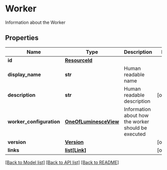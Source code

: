 # Worker

Information about the Worker

## Properties
Name | Type | Description | Notes
------------ | ------------- | ------------- | -------------
**id** | [**ResourceId**](ResourceId.md) |  | 
**display_name** | **str** | Human readable name | 
**description** | **str** | Human readable description | [optional] 
**worker_configuration** | [**OneOfLuminesceView**](OneOfLuminesceView.md) | Information about how the worker should be executed | 
**version** | [**Version**](Version.md) |  | [optional] 
**links** | [**list[Link]**](Link.md) |  | [optional] 

[[Back to Model list]](../README.md#documentation-for-models) [[Back to API list]](../README.md#documentation-for-api-endpoints) [[Back to README]](../README.md)


